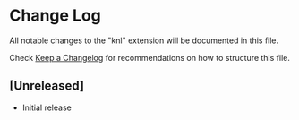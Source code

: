 # Change Log

All notable changes to the "knl" extension will be documented in this file.

Check [Keep a Changelog](http://keepachangelog.com/) for recommendations on how to structure this file.

## [Unreleased]

- Initial release